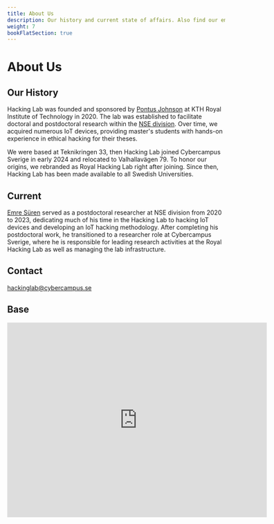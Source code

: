 ```yaml
---
title: About Us
description: Our history and current state of affairs. Also find our email and how to navigate to the lab.
weight: 7
bookFlatSection: true
---
```


# About Us

## Our History

Hacking Lab was founded and sponsored by [Pontus Johnson](https://www.kth.se/profile/pontusj) at KTH Royal Institute of Technology in 2020. The lab was established to facilitate doctoral and postdoctoral research within the [NSE division](https://www.kth.se/cs/nse/research/software-systems-architecture-and-security/projects/ethical-hacking-1.1279219). Over time, we acquired numerous IoT devices, providing master's students with hands-on experience in ethical hacking for their theses.

We were based at Teknikringen 33, then Hacking Lab joined Cybercampus Sverige in early 2024 and relocated to Valhallavägen 79. To honor our origins, we rebranded as Royal Hacking Lab right after joining. Since then, Hacking Lab has been made available to all Swedish Universities. 

## Current

[Emre Süren](https://www.kth.se/profile/emsuren/?CC) served as a postdoctoral researcher at NSE division from 2020 to 2023, dedicating much of his time in the Hacking Lab to hacking IoT devices and developing an IoT hacking methodology. After completing his postdoctoral work, he transitioned to a researcher role at Cybercampus Sverige, where he is responsible for leading research activities at the Royal Hacking Lab as well as managing the lab infrastructure. 

## Contact

hackinglab@cybercampus.se

## Base

<iframe src="https://www.google.com/maps/embed?pb=!1m18!1m12!1m3!1d427.6414167690566!2d18.07180942095199!3d59.346027764273714!2m3!1f0!2f0!3f0!3m2!1i1024!2i768!4f13.1!3m3!1m2!1s0x465f9d0029f63b49%3A0x31d9de5788abeda6!2sCybercampus%20Sverige%20%7C%20Sweden!5e0!3m2!1sen!2sse!4v1722869948340!5m2!1sen!2sse" width="600" height="450" style="border:0;" allowfullscreen="" loading="lazy" referrerpolicy="no-referrer-when-downgrade"></iframe>
